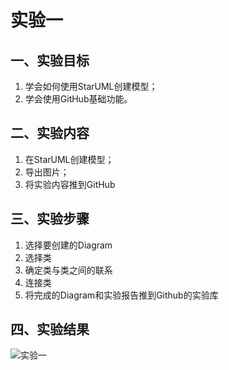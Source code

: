 # 实验一

## 一、实验目标

1. 学会如何使用StarUML创建模型；
2. 学会使用GitHub基础功能。

## 二、实验内容

1. 在StarUML创建模型；
2. 导出图片；
3. 将实验内容推到GitHub

## 三、实验步骤

1. 选择要创建的Diagram
2. 选择类
3. 确定类与类之间的联系
4. 连接类
5. 将完成的Diagram和实验报告推到Github的实验库

## 四、实验结果

![实验一](./model1.jpg)


